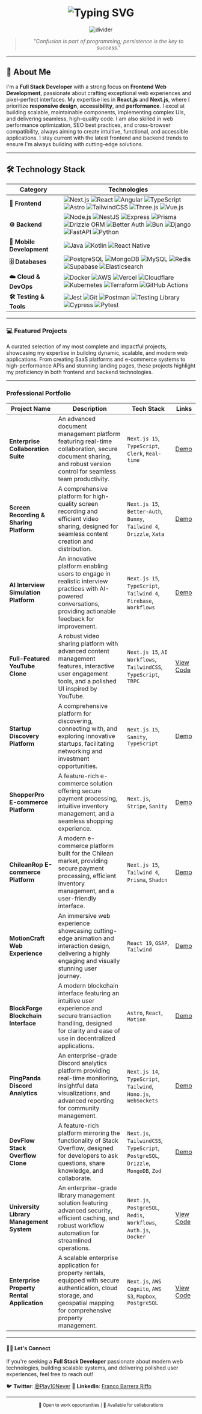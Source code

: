 <div align="center">
  <h1 align="center">
    <img src="https://readme-typing-svg.demolab.com?font=Fira+Code&weight=600&size=35&pause=1000&color=FFFFFF&background=000000&center=true&vCenter=true&random=false&width=1000&height=100&lines=Franko+Barrera;Full+Stack+Developer+%26+Frontend+Web+Developer;Building+Modern+%26+Scalable+Solutions" alt="Typing SVG" />
  </h1>

  <div align="center">
    <img src="https://user-images.githubusercontent.com/73097560/115834477-dbab4500-a447-11eb-908a-139a6edaec5c.gif" alt="divider">
  </div>

  <div align="center">
    <blockquote>
      <em>"Confusion is part of programming; persistence is the key to success."</em>
    </blockquote>
  </div>
</div>

---

## 🚀 About Me

I'm a **Full Stack Developer** with a strong focus on **Frontend Web Development**, passionate about crafting exceptional web experiences and pixel-perfect interfaces. My expertise lies in **React.js** and **Next.js**, where I prioritize **responsive design**, **accessibility**, and **performance**. I excel at building scalable, maintainable components, implementing complex UIs, and delivering seamless, high-quality code. I am also skilled in web performance optimization, SEO best practices, and cross-browser compatibility, always aiming to create intuitive, functional, and accessible applications. I stay current with the latest frontend and backend trends to ensure I'm always building with cutting-edge solutions.

---

## 🛠️ Technology Stack

| Category | Technologies |
|----------|-------------|
| **🎨 Frontend** | ![Next.js](https://img.shields.io/badge/Next.js-000?logo=nextdotjs) ![React](https://img.shields.io/badge/React-61DAFB?logo=react&logoColor=black) ![Angular](https://img.shields.io/badge/Angular-DD0031?logo=angular&logoColor=white) ![TypeScript](https://img.shields.io/badge/TypeScript-3178C6?logo=typescript&logoColor=white) ![Astro](https://img.shields.io/badge/Astro-BC52EE?logo=astro&logoColor=white) ![TailwindCSS](https://img.shields.io/badge/Tailwind-06B6D4?logo=tailwindcss&logoColor=white) ![Three.js](https://img.shields.io/badge/Three.js-000?logo=threedotjs) ![Vue.js](https://img.shields.io/badge/Vue.js-4FC08D?logo=vuedotjs&logoColor=white) |
| **⚙️ Backend** | ![Node.js](https://img.shields.io/badge/Node.js-339933?logo=nodedotjs&logoColor=white) ![NestJS](https://img.shields.io/badge/NestJS-E0234E?logo=nestjs&logoColor=white) ![Express](https://img.shields.io/badge/Express-000?logo=express) ![Prisma](https://img.shields.io/badge/Prisma-2D3748?logo=prisma) ![Drizzle ORM](https://img.shields.io/badge/Drizzle_ORM-00C4B4?logo=drizzle&logoColor=white) ![Better Auth](https://img.shields.io/badge/Better_Auth-000000?logo=auth0&logoColor=white) ![Bun](https://img.shields.io/badge/Bun-000000?logo=bun&logoColor=white) ![Django](https://img.shields.io/badge/Django-092E20?logo=django) ![FastAPI](https://img.shields.io/badge/FastAPI-009688?logo=fastapi&logoColor=white) ![Python](https://img.shields.io/badge/Python-3776AB?logo=python&logoColor=white) |
| **📱 Mobile Development** | ![Java](https://img.shields.io/badge/Java-007396?logo=java&logoColor=white) ![Kotlin](https://img.shields.io/badge/Kotlin-7F52FF?logo=kotlin&logoColor=white) ![React Native](https://img.shields.io/badge/React_Native-61DAFB?logo=react&logoColor=black) |
| **🗄️ Databases** | ![PostgreSQL](https://img.shields.io/badge/PostgreSQL-4169E1?logo=postgresql&logoColor=white) ![MongoDB](https://img.shields.io/badge/MongoDB-47A248?logo=mongodb&logoColor=white) ![MySQL](https://img.shields.io/badge/MySQL-4479A1?logo=mysql&logoColor=white) ![Redis](https://img.shields.io/badge/Redis-DC382D?logo=redis&logoColor=white) ![Supabase](https://img.shields.io/badge/Supabase-3FCF8E?logo=supabase&logoColor=white) ![Elasticsearch](https://img.shields.io/badge/Elasticsearch-005571?logo=elasticsearch&logoColor=white) |
| **☁️ Cloud & DevOps** | ![Docker](https://img.shields.io/badge/Docker-2496ED?logo=docker&logoColor=white) ![AWS](https://img.shields.io/badge/AWS-232F3E?logo=amazonaws) ![Vercel](https://img.shields.io/badge/Vercel-000?logo=vercel) ![Cloudflare](https://img.shields.io/badge/Cloudflare-F38020?logo=cloudflare&logoColor=white) ![Kubernetes](https://img.shields.io/badge/Kubernetes-326CE5?logo=kubernetes&logoColor=white) ![Terraform](https://img.shields.io/badge/Terraform-623CE4?logo=terraform&logoColor=white) ![GitHub Actions](https://img.shields.io/badge/GitHub_Actions-2088FF?logo=githubactions&logoColor=white) |
| **🛠️ Testing & Tools** | ![Jest](https://img.shields.io/badge/Jest-C21325?logo=jest&logoColor=white) ![Git](https://img.shields.io/badge/Git-F05032?logo=git&logoColor=white) ![Postman](https://img.shields.io/badge/Postman-FF6C37?logo=postman&logoColor=white) ![Testing Library](https://img.shields.io/badge/Testing_Library-E33332?logo=testinglibrary&logoColor=white) ![Cypress](https://img.shields.io/badge/Cypress-17202C?logo=cypress&logoColor=white) ![Pytest](https://img.shields.io/badge/Pytest-0A9EDC?logo=pytest&logoColor=white) |

---

### 💻 **Featured Projects**

A curated selection of my most complete and impactful projects, showcasing my expertise in building dynamic, scalable, and modern web applications. From creating SaaS platforms and e-commerce systems to high-performance APIs and stunning landing pages, these projects highlight my proficiency in both frontend and backend technologies.

---

### Professional Portfolio

| Project Name | Description | Tech Stack | Links |
|---|---|---|---|
| **Enterprise Collaboration Suite** | An advanced document management platform featuring real-time collaboration, secure document sharing, and robust version control for seamless team productivity. | `Next.js 15`, `TypeScript`, `Clerk`, `Real-time` | [Demo](https://google-docs-beige.vercel.app/documents/1234) |
| **Screen Recording & Sharing Platform** | A comprehensive platform for high-quality screen recording and efficient video sharing, designed for seamless content creation and distribution. | `Next.js 15`, `Better-Auth`, `Bunny`, `Tailwind 4`, `Drizzle`, `Xata` | [Demo](https://sharecording.up.railway.app/) |
| **AI Interview Simulation Platform** | An innovative platform enabling users to engage in realistic interview practices with AI-powered conversations, providing actionable feedback for improvement. | `Next.js 15`, `TypeScript`, `Tailwind 4`, `Firebase`, `Workflows` | [Demo](https://entrevisai.vercel.app) |
| **Full-Featured YouTube Clone** | A robust video sharing platform with advanced content management features, interactive user engagement tools, and a polished UI inspired by YouTube. | `Next.js 15`, `AI Workflows`, `TailwindCSS`, `TypeScript`, `TRPC` | [View Code](https://github.com/Lostovayne/Build-youtube-clone-with-nextjs) |
| **Startup Discovery Platform** | A comprehensive platform for discovering, connecting with, and exploring innovative startups, facilitating networking and investment opportunities. | `Next.js 15`, `Sanity`, `TypeScript` | [Demo](https://yc-directory-topaz.vercel.app/) |
| **ShopperPro E-commerce Platform** | A feature-rich e-commerce solution offering secure payment processing, intuitive inventory management, and a seamless shopping experience. | `Next.js`, `Stripe`, `Sanity` | [Demo](https://shoper-store.vercel.app/) |
| **ChileanRop E-commerce Platform** | A modern e-commerce platform built for the Chilean market, providing secure payment processing, efficient inventory management, and a user-friendly interface. | `Next.js 15`, `Tailwind 4`, `Prisma`, `Shadcn` | [Demo](https://ropachilean.vercel.app) |
| **MotionCraft Web Experience** | An immersive web experience showcasing cutting-edge animation and interaction design, delivering a highly engaging and visually stunning user journey. | `React 19`, `GSAP`, `Tailwind` | [Demo](https://winning-web.vercel.app/) |
| **BlockForge Blockchain Interface** | A modern blockchain interface featuring an intuitive user experience and secure transaction handling, designed for clarity and ease of use in decentralized applications. | `Astro`, `React`, `Motion` | [Demo](https://dark-blockchain.vercel.app/) |
| **PingPanda Discord Analytics** | An enterprise-grade Discord analytics platform providing real-time monitoring, insightful data visualizations, and advanced reporting for community management. | `Next.js 14`, `TypeScript`, `Tailwind`, `Hono.js`, `WebSockets` | [Demo](https://notifydiscord.vercel.app/) |
| **DevFlow Stack Overflow Clone** | A feature-rich platform mirroring the functionality of Stack Overflow, designed for developers to ask questions, share knowledge, and collaborate. | `Next.js`, `TailwindCSS`, `TypeScript`, `PostgreSQL`, `Drizzle`, `MongoDB`, `Zod` | [Demo](https://dev-platform.netlify.app/) |
| **University Library Management System** | An enterprise-grade library management solution featuring advanced security, efficient caching, and robust workflow automation for streamlined operations. | `Next.js`, `PostgreSQL`, `Redis`, `Workflows`, `Auth.js`, `Docker` | [View Code](https://github.com/Lostovayne/University-library-with-dashboard) |
| **Enterprise Property Rental Application** | A scalable enterprise application for property rentals, equipped with secure authentication, cloud storage, and geospatial mapping for comprehensive property management. | `Next.js`, `AWS Cognito`, `AWS S3`, `Mapbox`, `PostgreSQL` | [View Code]() |

---

#### 👨‍🚀 **Let's Connect**

If you're seeking a **Full Stack Developer** passionate about modern web technologies, building scalable systems, and delivering polished user experiences, feel free to reach out!

🐦 **Twitter**: [@Play10Never](https://x.com/Play10Never)
🔗 **LinkedIn**: [Franco Barrera Riffo](https://www.linkedin.com/franco-barrera-riffo/)

---

<div align="center">
  <sub>💼 Open to work opportunities | 🤝 Available for collaborations</sub>
</div>
